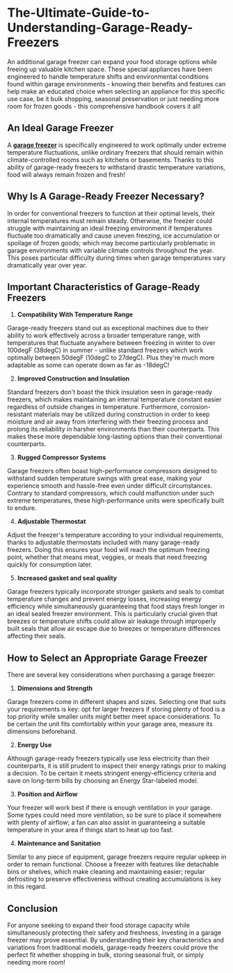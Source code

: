# The-Ultimate-Guide-to-Understanding-Garage-Ready-Freezers

<p>An additional garage freezer can expand your food storage options while freeing up valuable kitchen space. These special appliances have been engineered to handle temperature shifts and environmental conditions found within garage environments - knowing their benefits and features can help make an educated choice when selecting an appliance for this specific use case, be it bulk shopping, seasonal preservation or just needing more room for frozen goods - this comprehensive handbook covers it all!</p>
<h2><strong>An Ideal Garage Freezer</strong></h2>
<p>A <a href="https://www.garage-organization.com/Product/Gladiator-GAFZ30FDGB.aspx"><strong>garage freezer</strong></a> is specifically engineered to work optimally under extreme temperature fluctuations, unlike ordinary freezers that should remain within climate-controlled rooms such as kitchens or basements. Thanks to this ability of garage-ready freezers to withstand drastic temperature variations, food will always remain frozen and fresh!</p>
<h2><strong>Why Is A Garage-Ready Freezer Necessary? </strong></h2>
<p>In order for conventional freezers to function at their optimal levels, their internal temperatures must remain steady. Otherwise, the freezer could struggle with maintaining an ideal freezing environment if temperatures fluctuate too dramatically and cause uneven freezing, ice accumulation or spoilage of frozen goods; which may become particularly problematic in garage environments with variable climate controls throughout the year. This poses particular difficulty during times when garage temperatures vary dramatically year over year.</p>
<h2><strong>Important Characteristics of Garage-Ready Freezers</strong></h2>
<ol>
<li><strong> Compatibility With Temperature Range</strong></li>
</ol>
<p>Garage-ready freezers stand out as exceptional machines due to their ability to work effectively across a broader temperature range, with temperatures that fluctuate anywhere between freezing in winter to over 100degF (38degC) in summer - unlike standard freezers which work optimally between 50degF (10degC to 27degC). Plus they're much more adaptable as some can operate down as far as -18degC!</p>
<ol start="2">
<li><strong> Improved Construction and Insulation</strong></li>
</ol>
<p>Standard freezers don't boast the thick insulation seen in garage-ready freezers, which makes maintaining an internal temperature constant easier regardless of outside changes in temperature. Furthermore, corrosion-resistant materials may be utilized during construction in order to keep moisture and air away from interfering with their freezing process and prolong its reliability in harsher environments than their counterparts. This makes these more dependable long-lasting options than their conventional counterparts.</p>
<ol start="3">
<li><strong> Rugged Compressor Systems</strong></li>
</ol>
<p>Garage freezers often boast high-performance compressors designed to withstand sudden temperature swings with great ease, making your experience smooth and hassle-free even under difficult circumstances. Contrary to standard compressors, which could malfunction under such extreme temperatures, these high-performance units were specifically built to endure.</p>
<ol start="4">
<li><strong> Adjustable Thermostat</strong></li>
</ol>
<p>Adjust the freezer's temperature according to your individual requirements, thanks to adjustable thermostats included with many garage-ready freezers. Doing this ensures your food will reach the optimum freezing point, whether that means meat, veggies, or meals that need freezing quickly for consumption later.</p>
<ol start="5">
<li><strong> Increased gasket and seal quality</strong></li>
</ol>
<p>Garage freezers typically incorporate stronger gaskets and seals to combat temperature changes and prevent energy losses, increasing energy efficiency while simultaneously guaranteeing that food stays fresh longer in an ideal sealed freezer environment. This is particularly crucial given that breezes or temperature shifts could allow air leakage through improperly built seals that allow air escape due to breezes or temperature differences affecting their seals.</p>
<h2><strong>How to Select an Appropriate Garage Freezer</strong></h2>
<p>There are several key considerations when purchasing a garage freezer:</p>
<ol>
<li><strong> Dimensions and Strength</strong></li>
</ol>
<p>Garage freezers come in different shapes and sizes. Selecting one that suits your requirements is key: opt for larger freezers if storing plenty of food is a top priority while smaller units might better meet space considerations. To be certain the unit fits comfortably within your garage area, measure its dimensions beforehand.</p>
<ol start="2">
<li><strong> Energy Use</strong></li>
</ol>
<p>Although garage-ready freezers typically use less electricity than their counterparts, it is still prudent to inspect their energy ratings prior to making a decision. To be certain it meets stringent energy-efficiency criteria and save on long-term bills by choosing an Energy Star-labeled model.</p>
<ol start="3">
<li><strong> Position and Airflow </strong></li>
</ol>
<p>Your freezer will work best if there is enough ventilation in your garage. Some types could need more ventilation, so be sure to place it somewhere with plenty of airflow; a fan can also assist in guaranteeing a suitable temperature in your area if things start to heat up too fast.</p>
<ol start="4">
<li><strong> Maintenance and Sanitation</strong></li>
</ol>
<p>Similar to any piece of equipment, garage freezers require regular upkeep in order to remain functional. Choose a freezer with features like detachable bins or shelves, which make cleaning and maintaining easier; regular defrosting to preserve effectiveness without creating accumulations is key in this regard.</p>
<h2><strong>Conclusion</strong></h2>
<p>For anyone seeking to expand their food storage capacity while simultaneously protecting their safety and freshness, investing in a garage freezer may prove essential. By understanding their key characteristics and variations from traditional models, garage-ready freezers could prove the perfect fit whether shopping in bulk, storing seasonal fruit, or simply needing more room!</p>
